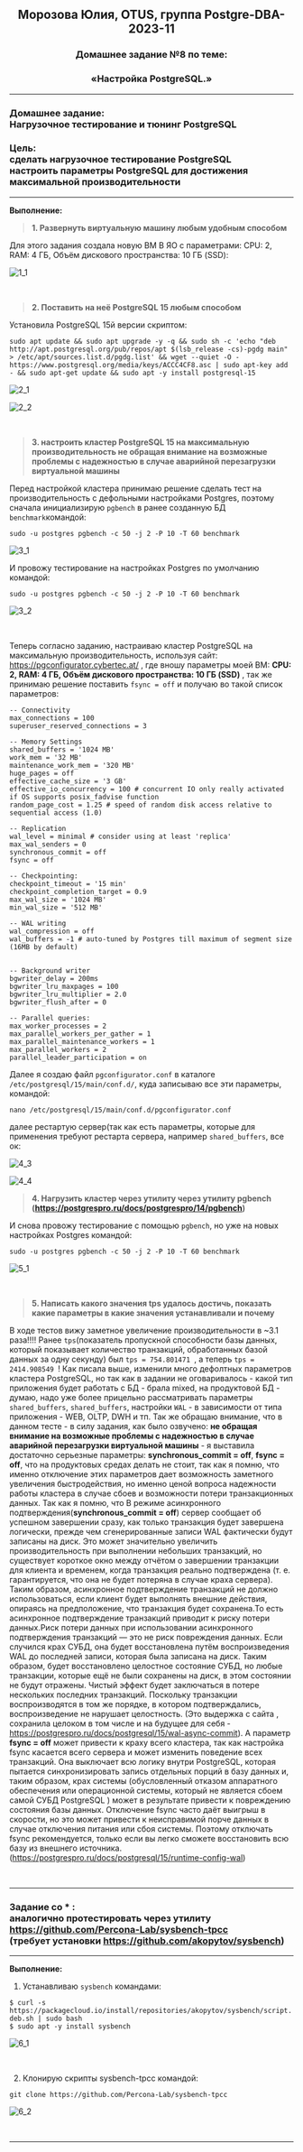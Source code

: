 **<div align="center"><h2>Морозова Юлия, OTUS, группа Postgre-DBA-2023-11</h2></div>**

**<div align=center><h3>Домашнее задание №8 по теме:</h3></div>**
**<div align=center><h3>«Настройка PostgreSQL.»</h3></div>**

***
**<h3>Домашнее задание:
<br>Нагрузочное тестирование и тюнинг PostgreSQL</h3>**

**<h3>Цель:
<br>сделать нагрузочное тестирование PostgreSQL
<br>настроить параметры PostgreSQL для достижения максимальной производительности</h3>**

***

**Выполнение:**

>**1. Развернуть виртуальную машину любым удобным способом**

Для этого задания создала новую ВМ В ЯО с параметрами:
​CPU: 2, RAM: 4 ГБ, Объём дискового пространства: 10 ГБ (SSD):

  ![1_1](https://github.com/Y-M-Morozova/Postgre-DBA-2023-11_OTUS_Morozova_Yulia/assets/153178571/8b717521-fcfe-45de-85bc-35c8d5e2405c)

<br/>

>**2. Поставить на неё PostgreSQL 15 любым способом**

Установила PostgreSQL 15й версии скриптом:

``sudo apt update && sudo apt upgrade -y -q && sudo sh -c 'echo "deb http://apt.postgresql.org/pub/repos/apt $(lsb_release -cs)-pgdg main" > /etc/apt/sources.list.d/pgdg.list' && wget --quiet -O - https://www.postgresql.org/media/keys/ACCC4CF8.asc | sudo apt-key add - && sudo apt-get update && sudo apt -y install postgresql-15``

  ![2_1](https://github.com/Y-M-Morozova/Postgre-DBA-2023-11_OTUS_Morozova_Yulia/assets/153178571/302d207a-7d58-494e-9171-eb3e473556f6)

  ![2_2](https://github.com/Y-M-Morozova/Postgre-DBA-2023-11_OTUS_Morozova_Yulia/assets/153178571/30548391-8ad6-4c88-a998-134a8326c840)

<br/>

>**3. настроить кластер PostgreSQL 15 на максимальную производительность не обращая внимание на возможные проблемы с надежностью в случае аварийной перезагрузки виртуальной машины**

Перед настройкой кластера принимаю решение сделать тест на производительность с дефольными настройками Postgres, поэтому сначала инициализирую ``pgbench`` в ранее созданную БД ``benchmark``командой:

``sudo -u postgres pgbench -c 50 -j 2 -P 10 -T 60 benchmark``

  ![3_1](https://github.com/Y-M-Morozova/Postgre-DBA-2023-11_OTUS_Morozova_Yulia/assets/153178571/a8abd872-219b-47d5-b749-33079e81c861)

И провожу тестирование на настройках Postgres по умолчанию командой:

``sudo -u postgres pgbench -c 50 -j 2 -P 10 -T 60 benchmark``

  ![3_2](https://github.com/Y-M-Morozova/Postgre-DBA-2023-11_OTUS_Morozova_Yulia/assets/153178571/70ad4f57-d1f9-4bea-b6c7-632b02dfff1b)

<br/>

Теперь согласно заданию, настраиваю кластер PostgreSQL на максимальную производительность, используя сайт: https://pgconfigurator.cybertec.at/ , где вношу параметры моей ВМ: **CPU: 2, RAM: 4 ГБ, Объём дискового пространства: 10 ГБ (SSD)** , так же принимаю решение поставить ``fsync = off`` и получаю во такой список параметров:

```
-- Connectivity
max_connections = 100
superuser_reserved_connections = 3

-- Memory Settings
shared_buffers = '1024 MB'
work_mem = '32 MB'
maintenance_work_mem = '320 MB'
huge_pages = off
effective_cache_size = '3 GB'
effective_io_concurrency = 100 # concurrent IO only really activated if OS supports posix_fadvise function
random_page_cost = 1.25 # speed of random disk access relative to sequential access (1.0)

-- Replication
wal_level = minimal # consider using at least 'replica'
max_wal_senders = 0
synchronous_commit = off
fsync = off

-- Checkpointing:
checkpoint_timeout = '15 min'
checkpoint_completion_target = 0.9
max_wal_size = '1024 MB'
min_wal_size = '512 MB'

-- WAL writing
wal_compression = off
wal_buffers = -1 # auto-tuned by Postgres till maximum of segment size (16MB by default)


-- Background writer
bgwriter_delay = 200ms
bgwriter_lru_maxpages = 100
bgwriter_lru_multiplier = 2.0
bgwriter_flush_after = 0

-- Parallel queries:
max_worker_processes = 2
max_parallel_workers_per_gather = 1
max_parallel_maintenance_workers = 1
max_parallel_workers = 2
parallel_leader_participation = on
```

Далее я создаю файл ``pgconfigurator.conf`` в каталоге ``/etc/postgresql/15/main/conf.d/``, куда записываю все эти параметры, командой:

``nano /etc/postgresql/15/main/conf.d/pgconfigurator.conf``

далее рестартую сервер(так как есть параметры, которые для применения требуют рестарта сервера, например ``shared_buffers``, все ок:

  ![4_3](https://github.com/Y-M-Morozova/Postgre-DBA-2023-11_OTUS_Morozova_Yulia/assets/153178571/f3fbbd97-785b-48f2-965d-a53715d6072b)

  ![4_4](https://github.com/Y-M-Morozova/Postgre-DBA-2023-11_OTUS_Morozova_Yulia/assets/153178571/43b80e68-9975-4cd8-8d71-baf615be6e79)



>**4. Нагрузить кластер через утилиту через утилиту pgbench (https://postgrespro.ru/docs/postgrespro/14/pgbench)**

И снова провожу тестирование с помощью ``pgbench``, но уже на новых настройках Postgres  командой:

``sudo -u postgres pgbench -c 50 -j 2 -P 10 -T 60 benchmark``

  ![5_1](https://github.com/Y-M-Morozova/Postgre-DBA-2023-11_OTUS_Morozova_Yulia/assets/153178571/7d47b59b-97ca-42b9-8ad7-b5e4b01690df)

<br/>

>**5. Написать какого значения tps удалось достичь, показать какие параметры в какие значения устанавливали и почему**

В ходе тестов вижу заметное увеличение производительности в ~3.1 раза!!!! Ранее ``tps``(показатель пропускной способности базы данных, который показывает количество транзакций, обработанных базой данных за одну секунду) был ``tps = 754.801471 ``, а теперь ``tps = 2414.908549 ``! Как писала выше, изменили много дефолтных параметров кластера PostgreSQL, но так как в задании не оговаривалось - какой тип приложения будет работать с БД - брала mixed, на продуктовой БД - думаю, надо уже более прицельно рассматривать параметры ``shared_buffers``, ``shared_buffers``, настройки ``WAL``  -  в зависимости от типа приложения - WEB, OLTP, DWH и тп.
Так же обращаю внимание, что в данном тесте - в силу задания, как было озвучено: **не обращая внимание на возможные проблемы с надежностью в случае аварийной перезагрузки виртуальной машины** - я выставила достаточно серьезные параметры: **synchronous_commit = off**, **fsync = off**, что на продуктовых средах делать не стоит, так как я помню, что именно отключение этих параметров дает возможность заметного увеличения быстродействия, но именно ценой вопроса надежности работы кластера в случае сбоев и возможности потери транзакционных данных. Так как я помню, что В режиме асинхронного подтверждения(**synchronous_commit = off**) сервер сообщает об успешном завершении сразу, как только транзакция будет завершена логически, прежде чем сгенерированные записи WAL фактически будут записаны на диск. Это может значительно увеличить производительность при выполнении небольших транзакций, но существует короткое окно между отчётом о завершении транзакции для клиента и временем, когда транзакция реально подтверждена (т. е. гарантируется, что она не будет потеряна в случае краха сервера). Таким образом, асинхронное подтверждение транзакций не должно использоваться, если клиент будет выполнять внешние действия, опираясь на предположение, что транзакция будет сохранена.То есть 
 асинхронное подтверждение транзакций приводит к риску потери данных.Риск потери данных при использовании асинхронного подтверждения транзакций — это не риск повреждения данных. Если случился крах СУБД, она будет восстановлена путём воспроизведения WAL до последней записи, которая была записана на диск. Таким образом, будет восстановлено целостное состояние СУБД, но любые транзакции, которые ещё не были сохранены на диск, в этом состоянии не будут отражены. Чистый эффект будет заключаться в потере нескольких последних транзакций. Поскольку транзакции воспроизводятся в том же порядке, в котором подтверждались, воспроизведение не нарушает целостность. (Это выдержка с сайта , сохранила целоком в том числе и на будущее для себя - https://postgrespro.ru/docs/postgresql/15/wal-async-commit).
А параметр **fsync = off** может привести к краху всего кластера, так как настройка fsync касается всего сервера и может изменить поведение всех транзакций. Она выключает всю логику внутри PostgreSQL, которая пытается синхронизировать запись отдельных порций в базу данных и, таким образом, крах системы (обусловленный отказом аппаратного обеспечения или операционной системы, который не является сбоем самой СУБД PostgreSQL ) может в результате привести к повреждению состояния базы данных.
Отключение fsync часто даёт выигрыш в скорости, но это может привести к неисправимой порче данных в случае отключения питания или сбоя системы. Поэтому отключать fsync рекомендуется, только если вы легко сможете восстановить всю базу из внешнего источника. (https://postgrespro.ru/docs/postgresql/15/runtime-config-wal)

<br/>

***
**<h3> Задание со * :**
<br>аналогично протестировать через утилиту https://github.com/Percona-Lab/sysbench-tpcc 
<br>(требует установки https://github.com/akopytov/sysbench)
</h3>

***

**Выполнение:**

1. Устанавливаю ``sysbench`` командами:

``$ curl -s https://packagecloud.io/install/repositories/akopytov/sysbench/script.deb.sh | sudo bash``
<br>``$ sudo apt -y install sysbench``

  ![6_1](https://github.com/Y-M-Morozova/Postgre-DBA-2023-11_OTUS_Morozova_Yulia/assets/153178571/7c59b9d2-4280-4abf-bb02-d077c6251919)

<br/>

2. Клонирую скрипты sysbench-tpcc командой:
 
``git clone https://github.com/Percona-Lab/sysbench-tpcc``

  ![6_2](https://github.com/Y-M-Morozova/Postgre-DBA-2023-11_OTUS_Morozova_Yulia/assets/153178571/097d7bd2-733e-46e1-b7d5-0e14c18b878f)

<br/>


***
